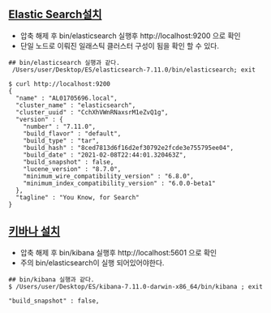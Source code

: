 ## [Elastic Search설치](https://www.elastic.co/kr/downloads/elasticsearch)
- 압축 해제 후 bin/elasticsearch 실행후 http://localhost:9200 으로 확인
- 단일 노드로 이뤄진 일래스틱 클러스터 구성이 됨을 확인 할 수 있다.

```
## bin/elasticsearch 실행과 같다.
 /Users/user/Desktop/ES/elasticsearch-7.11.0/bin/elasticsearch; exit
```

```
$ curl http://localhost:9200
{
  "name" : "AL01705696.local",
  "cluster_name" : "elasticsearch",
  "cluster_uuid" : "CchXhVWnRNaxsrM1eZvQ1g",
  "version" : {
    "number" : "7.11.0",
    "build_flavor" : "default",
    "build_type" : "tar",
    "build_hash" : "8ced7813d6f16d2ef30792e2fcde3e755795ee04",
    "build_date" : "2021-02-08T22:44:01.320463Z",
    "build_snapshot" : false,
    "lucene_version" : "8.7.0",
    "minimum_wire_compatibility_version" : "6.8.0",
    "minimum_index_compatibility_version" : "6.0.0-beta1"
  },
  "tagline" : "You Know, for Search"
}
```

## [키바나 설치](https://www.elastic.co/downloads/kibana)
- 압축 해제 후 bin/kibana 실행후 http://localhost:5601 으로 확인
- 주의 bin/elasticsearch이 실행 되어있어야한다.
```  
## bin/kibana 실행과 같다.
$ /Users/user/Desktop/ES/kibana-7.11.0-darwin-x86_64/bin/kibana ; exit
```



    "build_snapshot" : false,
